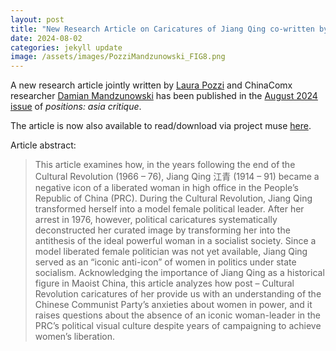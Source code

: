 ```yaml
---
layout: post
title: "New Research Article on Caricatures of Jiang Qing co-written by Damian Mandzunowski"
date: 2024-08-02
categories: jekyll update
image: /assets/images/PozziMandzunowski_FIG8.png
---
```


A new research article jointly written by [Laura Pozzi](https://crsm.uw.edu.pl/staff/dr-laura-pozzi/) and ChinaComx researcher [Damian Mandzunowski](https://www.researchgate.net/profile/Damian-Mandzunowski) has been published in the [August 2024 issue](https://read.dukeupress.edu/positions/article-abstract/32/3/539/389998/Jiang-Qing-the-Iconic-Anti-icon-Visual-Dissection?redirectedFrom=fulltext) of *positions: asia critique*. 

The article is now also available to read/download via project muse [here](https://muse.jhu.edu/pub/4/article/934949).

Article abstract:

> This article examines how, in the years following the end of the Cultural Revolution (1966 – 76), Jiang Qing 江青 (1914 – 91) became a negative icon of a liberated woman in high office in the People’s Republic of China (PRC). During the Cultural Revolution, Jiang Qing transformed herself into a model female political leader. After her arrest in 1976, however, political caricatures systematically deconstructed her curated image by transforming her into the antithesis of the ideal powerful woman in a socialist society. Since a model liberated female politician was not yet available, Jiang Qing served as an “iconic anti-icon” of women in politics under state socialism. Acknowledging the importance of Jiang Qing as a historical figure in Maoist China, this article analyzes how post – Cultural Revolution caricatures of her provide us with an understanding of the Chinese Communist Party’s anxieties about women in power, and it raises questions about the absence of an iconic woman-leader in the PRC’s political visual culture despite years of campaigning to achieve women’s liberation.
